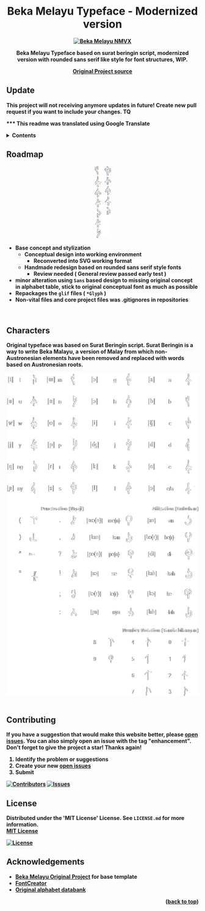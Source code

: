 <div align="center">
<h1 align="center"><strong>Beka Melayu Typeface - Modernized version<strong></h1>
  <a href="https://github.com/shoen1x/Beka-Melayu-Script/">
      <img src="images/beka-melayu-header.png" alt="Beka Melayu NMVX">
  </a>
  <p align="center">
    Beka Melayu Typeface based on surat beringin script, modernized version with rounded sans serif like style for font structures, WIP.
  </p>
  <a 
    href="https://omniglot.com/conscripts/suratberingin.htm"><strong>Original Project source</strong>
  </a>
</div>

<!-- Contents -->
## Update
<p>This project will not receiving anymore updates in future! Create new pull request if you want to include your changes. TQ</p>

<p>*** This readme was translated using <strong>Google Translate</strong></p>

<!-- Contents -->
<details>
  <summary>Contents</summary>
  <ol>
    <li><a href="#roadmap">Roadmap</a></li>
    <li><a href="#characters">Characters</a></li>
    <li><a href="#contributing">Contributing</a></li>
    <li><a href="#license">License</a></li>
    <li><a href="#acknowledgements">Acknowledgments</a></li>
  </ol>
</details>

<!-- ROADMAP -->
## Roadmap

<div align="center">
  <img src="images/suratberingin1.webp" alt="Beka Melayu Insignias">
</div>

- Base concept and stylization
    - Conceptual design into working environment
        - Reconverted into SVG working format
    - Handmade redesign based on rounded sans serif style fonts
        - Review needed ( General review passed early test )
- minor alteration using `Sans` based design to missing original concept in alphabet table, stick to original conceptual font as much as possible
- Repackages the `glif` files ( `*Glyph` )
- Non-vital files and core project files was .gitignores in repositories

<br />

<!-- CHARACTERS -->
## Characters

Original typeface was based on Surat Beringin script. Surat Beringin is a way to write Beka Malayu, a version of Malay from which non-Austronesian elements have been removed and replaced with words based on Austronesian roots.

<div align="center" href="https://github.com/shoen1x/Beka-Melayu-Script/">
        <img src="images/suratberingin3.webp" alt="original handwritten style font" width="633" height="847">
    </div>

<br />

<!-- Contributing -->
## Contributing

If you have a suggestion that would make this website better, please [open issues](https://github.com/shoen1x/Beka-Melayu-Script/issues). You can also simply open an issue with the tag "enhancement".
Don't forget to give the project a star! Thanks again!

1. Identify the problem or suggestions
2. Create your new [open issues](https://github.com/shoen1x/Beka-Melayu-Script/issues)
3. Submit

[![Contributors][contributors-shield]][contributors-url]
[![Issues][issues-shield]][issues-url]

<!-- License -->
## License

Distributed under the 'MIT License' License. See `LICENSE.md` for more information.
<br/>
[MIT License](https://choosealicense.com/licenses/mit/)

[![License][license-shield]][license-url]

<!-- Ackdnowledgements -->
## Acknowledgements

 - [Beka Melayu Original Project](https://omniglot.com/conscripts/suratberingin.htm) for base template
 - [FontCreator](https://www.high-logic.com/font-editor/fontcreator)
 - [Original alphabet databank](https://omniglot.com/charts/suratberingin.xls)

<p align="right">(<a href="#readme-top">back to top</a>)</p>

<!-- https://www.markdownguide.org/basic-syntax/#reference-style-links -->
[contributors-shield]: https://img.shields.io/github/contributors/shoen1x/Beka-Melayu-Script.svg?style=for-the-badge
[contributors-url]: https://github.com/shoen1x/Beka-Melayu-Script/graphs/contributors
[issues-shield]: https://img.shields.io/github/issues/shoen1x/Beka-Melayu-Script.svg?style=for-the-badge
[issues-url]: https://github.com/shoen1x/Beka-Melayu-Script/issues
[license-shield]: https://img.shields.io/github/license/shoen1x/Beka-Melayu-Script.svg?style=for-the-badge
[license-url]: https://github.com/shoen1x/Beka-Melayu-Script/blob/master/LICENSE.txt
